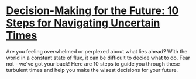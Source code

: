 
# [Decision-Making for the Future: 10 Steps for Navigating Uncertain Times](https://www.mindhaste.com/t/decision-making/decision-making-for-the-future-10-steps-for-navigating-uncertain-times-281)

Are you feeling overwhelmed or perplexed about what lies ahead? With the world in a constant state of flux, it can be difficult to decide what to do. Fear not - we've got your back! Here are 10 steps to guide you through these turbulent times and help you make the wisest decisions for your future.
    